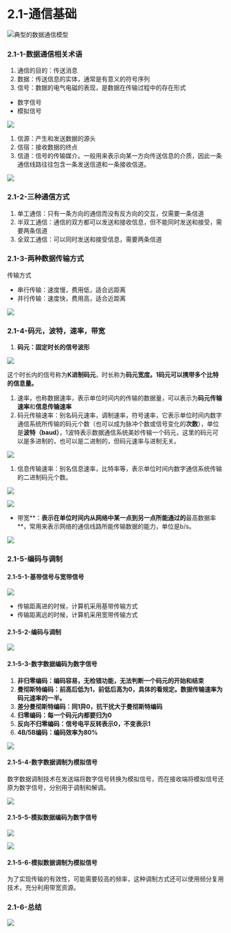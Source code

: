 # 2.1-通信基础

![&#x5178;&#x578B;&#x7684;&#x6570;&#x636E;&#x901A;&#x4FE1;&#x6A21;&#x578B;](../../.gitbook/assets/image%20%28357%29.png)

### 2.1-1-数据通信相关术语

1. 通信的目的：传送消息
2. 数据：传送信息的实体，通常是有意义的符号序列
3. 信号：数据的电气电磁的表现，是数据在传输过程中的存在形式

* 数字信号
* 模拟信号

![](../../.gitbook/assets/image%20%2895%29.png)

1. 信源：产生和发送数据的源头
2. 信宿：接收数据的终点
3. 信道：信号的传输媒介。一般用来表示向某一方向传送信息的介质，因此一条通信线路往往包含一条发送信道和一条接收信道。

![](../../.gitbook/assets/image%20%28276%29.png)

### 2.1-2-三种通信方式

1. 单工通信：只有一条方向的通信而没有反方向的交互，仅需要一条信道
2. 半双工通信：通信的双方都可以发送和接收信息，但不能同时发送和接受，需要两条信道
3. 全双工通信：可以同时发送和接受信息，需要两条信道

### 2.1-3-两种数据传输方式

传输方式

* 串行传输：速度慢，费用低，适合远距离
* 并行传输：速度快，费用高，适合近距离

![](../../.gitbook/assets/image%20%2854%29.png)

### 2.1-4-码元，波特，速率，带宽

1. **码元：固定时长的信号波形** 

![](../../.gitbook/assets/image%20%28139%29.png)

这个时长内的信号称为**K进制码元**，时长称为**码元宽度。1码元可以携带多个比特的信息量。**

1. 速率，也称数据速率，表示单位时间内的传输的数据量，可以表示为**码元传输速率**和**信息传输速率**
2. 码元传输速率：别名码元速率，调制速率，符号速率，它表示单位时间内数字通信系统所传输的码元个数（也可以成为脉冲个数或信号变化的**次数**），单位是**波特（baud）**，1波特表示数据通信系统美妙传输一个码元，这里的码元可以是多进制的，也可以是二进制的，但码元速率与进制无关。

![](../../.gitbook/assets/image%20%28198%29.png)

1. 信息传输速率：别名信息速率，比特率等，表示单位时间内数字通信系统传输的二进制码元个数。

![](../../.gitbook/assets/image%20%28314%29.png)

![](../../.gitbook/assets/image%20%28182%29.png)

* 带宽**：**表示在单位时间内从网络中某一点到另一点所能通过的**最高数据率**，常用来表示网络的通信线路所能传输数据的能力，单位是b/s。



![](../../.gitbook/assets/image%20%2815%29.png)

### **2.1-5-编码与调制**

#### **2.1-5-1-基带信号与宽带信号**

![](../../.gitbook/assets/image%20%28291%29.png)

* 传输距离进的时候，计算机采用基带传输方式
* 传输距离远的时候，计算机采用宽带传输方式

#### 2.1-5-2-编码与调制

![](../../.gitbook/assets/image%20%2819%29.png)

#### **2.1-5-3-数字数据编码为数字信号**

1. **非归零编码：编码容易，无检错功能，无法判断一个码元的开始和结束**
2. **曼彻斯特编码：前高后低为1，前低后高为0，具体的看规定。数据传输速率为码元速率的一半。**
3. **差分曼彻斯特编码：同1异0，抗干扰大于曼彻斯特编码**
4. **归零编码：每一个码元内都要归为0**
5. **反向不归零编码：信号电平反转表示0，不变表示1**
6. **4B/5B编码：编码效率为80%**

![](../../.gitbook/assets/image%20%28120%29.png)

#### 

#### 2.1-5-4-数字数据调制为模拟信号

数字数据调制技术在发送端将数字信号转换为模拟信号，而在接收端将模拟信号还原为数字信号，分别用于调制和解调。

![](../../.gitbook/assets/image%20%28185%29.png)

#### 2.1-5-5-模拟数据编码为数字信号

![](../../.gitbook/assets/image%20%2867%29.png)

![](../../.gitbook/assets/image%20%2868%29.png)

#### 2.1-5-6-模拟数据调制为模拟信号

为了实现传输的有效性，可能需要较高的频率，这种调制方式还可以使用频分复用技术，充分利用带宽资源。



### 2.1-6-总结

![](../../.gitbook/assets/image%20%28147%29.png)

